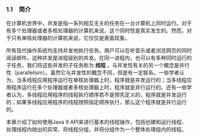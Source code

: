### 1.1　简介

在计算机世界中，并发是指一系列相互无关的任务在一台计算机上同时运行。对于有多个处理器或者多核处理器的计算机来说，这个同时性是真实发生的。然而，对于只有单核处理器的计算机来说，它仅仅是表面现象。

所有现代操作系统均支持并发地执行任务。用户可以在听音乐或者浏览网页的同时阅读邮件。这种并发是进程级别的并发。在同一进程内，也可以有多种同时运行的子任务，我们将这些并发的子任务称为 **线程** 。与并发性有关的另一个概念是并行性（parallelism）。虽然它与并发性的概念不同，但是有一定联系。一些学者认为，当多线程应用程序运行在单核处理器上时，程序就是并发运行的；当多线程应用程序运行在多个处理器或者多核处理器上时，程序就是并行运行的。还有一些学者认为，多线程应用程序的线程执行顺序若不是预先定义的，程序就是并发运行的；如果多线程应用程序的线程按照指定顺序执行，那么这个程序就是并行运行的。

本章介绍了如何使用Java 9 API来进行基本的线程操作，包括创建和运行线程、处理线程内抛出的异常、将线程分组，并将分组作为一个整体处理组内的线程。

